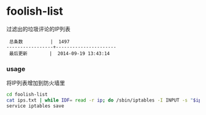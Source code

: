 foolish-list
============

过滤出的垃圾评论的IP列表

```
 总条数          |  1497       
-----------------+----------------------
 最后更新        |  2014-09-19 13:43:14     
```

### usage

将IP列表增加到防火墙里

```bash
cd foolish-list
cat ips.txt | while IDF= read -r ip; do /sbin/iptables -I INPUT -s "$ip" -j DROP; done
service iptables save
```
